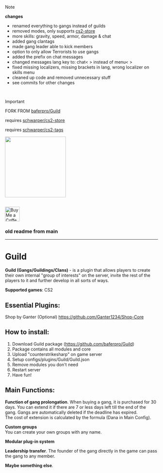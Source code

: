 > [!NOTE]
> **changes**
> * renamed everything to gangs instead of guilds
> * removed modes, only supports [cs2-store](https://github.com/schwarper/cs2-store)
> * more skills: gravity, speed, armor, damage & chat
> * added gang clantags
> * made gang leader able to kick members
> * option to only allow Terrorists to use gangs
> * added the prefix on chat messages
> * changed messages lang key to: chat< > instead of menu< >
> * fixed missing localizers, missing brackets in lang, wrong localizer on skills menu
> * cleaned up code and removed unnecessary stuff
> * see commits for other changes

<br>

> [!IMPORTANT]
> FORK FROM [baferpro/Guild](https://github.com/baferpro/Guild)
> 
> requires [schwarper/cs2-store](https://github.com/schwarper/cs2-store)
> 
> requires [schwarper/cs2-tags](https://github.com/schwarper/cs2-tags)

<img src="https://github.com/user-attachments/assets/53e486cc-8da4-45ab-bc6e-eb38145aba36" height="200px"> <br>

<br> <a href="https://ko-fi.com/exkludera" target="blank"><img src="https://cdn.ko-fi.com/cdn/kofi5.png" height="48px" alt="Buy Me a Coffee at ko-fi.com"></a>

### old readme from main

<hr>

# Guild
**Guild (Gangs/Guildings/Clans)** - is a plugin that allows players to create their own internal "group of interests" on the server, invite the rest of the players to it and further develop in all sorts of ways.

**Supported games**: CS2
  
  
## Essential Plugins:  
Shop by Ganter (Optional) https://github.com/Ganter1234/Shop-Core
  
  
## How to install: 
1. Download Guild package (https://github.com/baferpro/Guild)
2. Package contains all modules and core
3. Upload "counterstrikesharp" on game server
4. Setup configs/plugins/Guild/Guild.json
5. Remove modules you don't need
6. Restart server
7. Have fun!
  
  
## Main Functions:
**Function of gang prolongation**. When buying a gang, it is purchased for 30 days. You can extend it if there are 7 or less days left till the end of the gang. Gangs are automatically deleted if the deadline has expired.  
The cost of extension is calculated by the formula (Dana in Main Config).  
  
**Custom groups**  
You can create your own groups with any name.   
  
**Modular plug-in system**  
  
**Leadership transfer**. The founder of the gang directly in the game can pass the gang to any member.  
  
**Maybe something else**.  
